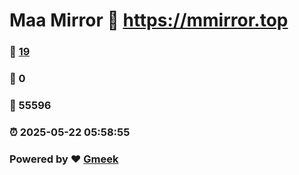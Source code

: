 # Maa Mirror :link: https://mmirror.top 
### :page_facing_up: [19](https://mmirror.top/tag.html) 
### :speech_balloon: 0 
### :hibiscus: 55596 
### :alarm_clock: 2025-05-22 05:58:55 
### Powered by :heart: [Gmeek](https://github.com/Meekdai/Gmeek)
